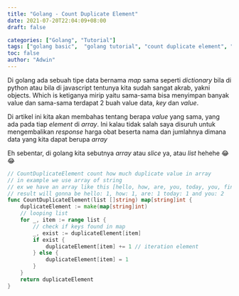 ```yaml
---
title: "Golang - Count Duplicate Element"
date: 2021-07-20T22:04:09+08:00
draft: false

categories: ["Golang", "Tutorial"]
tags: ["golang basic",  "golang tutorial", "count duplicate element", "menghitung elemen duplikat"]
toc: false
author: "Adwin"
---
```


Di golang ada sebuah tipe data bernama *map* sama seperti *dictionary* bila di python atau bila di javascript tentunya kita sudah sangat akrab, yakni objects. Which is ketiganya mirip yaitu sama-sama bisa menyimpan banyak value dan sama-sama terdapat 2 buah value data, *key* dan *value*.

Di artikel ini kita akan membahas tentang berapa *value* yang sama, yang ada pada tiap *element* di *array*. Ini kalau tidak salah saya disuruh untuk mengembalikan *response* harga obat beserta nama dan jumlahnya dimana data yang kita dapat berupa *array* 

Eh sebentar, di golang kita sebutnya *array* atau *slice* ya, atau *list* hehehe 😂😂
```go
// CountDuplicateElement count how much duplicate value in array
// in example we use array of string
// ex we have an array like this [hello, how, are, you, today, you, fine]
// result will gonna be hello: 1, how: 1, are: 1 today: 1 and you: 2
func CountDuplicateElement(list []string) map[string]int {
	duplicateElement := make(map[string]int)
	// looping list
	for _, item := range list {
		// check if keys found in map
		_, exist := duplicateElement[item]
		if exist {
			duplicateElement[item] += 1 // iteration element
		} else {
			duplicateElement[item] = 1
		}
	}
	return duplicateElement
}
```